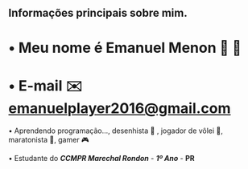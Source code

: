 ## Informações principais sobre mim.
# • Meu nome é Emanuel Menon 🗿 🍷
# • E-mail :envelope: emanuelplayer2016@gmail.com
• Aprendendo programação..., desenhista :pencil: , jogador de vôlei 🏐, maratonista :runner:, gamer :video_game:

• Estudante do ***CCMPR Marechal Rondon*** - ***1º Ano*** - **PR**
